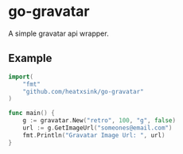 go-gravatar
===========

A simple gravatar api wrapper.

Example
-------
```go
import(
	"fmt"
	"github.com/heatxsink/go-gravatar"
)

func main() {
	g := gravatar.New("retro", 100, "g", false)
	url := g.GetImageUrl("someones@email.com")
	fmt.Println("Gravatar Image Url: ", url)
}
```